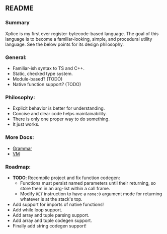 ## README

### Summary
Xplice is my first ever register-bytecode-based language. The goal of this language is to become a familiar-looking, simple, and procedural utility language. See the below points for its design philosophy.

### General:
 - Familiar-ish syntax to TS and C++.
 - Static, checked type system.
 - Module-based? (TODO)
 - Native function support? (TODO)

### Philosophy:
 - Explicit behavior is better for understanding.
 - Concise and clear code helps maintainability.
 - There is only one proper way to do something.
 - It just works.

### More Docs:
 - [Grammar](./docs/grammar.md)
 - [VM](./docs/vm.md)

### Roadmap:
 - **TODO**: Recompile project and fix function codegen:
    - Functions must persist named parameters until their returning, so store them in an arg-list within a call frame.
    - Modify `RET` instruction to have a `none:0` argument mode for returning whatever is at the stack's top.
 - Add support for imports of native functions!
 - Add while loop support.
 - Add array and tuple parsing support.
 - Add array and tuple codegen support.
 - Finally add string codegen support!
